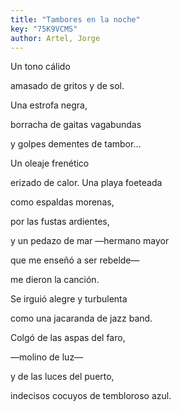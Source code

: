 ```yaml
---
title: "Tambores en la noche"
key: "75K9VCMS"
author: Artel, Jorge
---
```

<div data-schema-version="8"><p>Un tono cálido</p> <p>amasado de gritos y de sol.</p> <p>Una estrofa negra,</p> <p>borracha de gaitas vagabundas </p> <p>y golpes dementes de tambor…</p> <p> </p> <p>Un oleaje frenético</p> <p>erizado de calor. Una playa foeteada</p> <p>como espaldas morenas,</p> <p>por las fustas ardientes,</p> <p>y un pedazo de mar —hermano mayor</p> <p>que me enseñó a ser rebelde—</p> <p>me dieron la canción.</p> <p> </p> <p>Se irguió alegre y turbulenta</p> <p>como una jacaranda de jazz band.</p> <p>Colgó de las aspas del faro,</p> <p> —molino de luz—</p> <p> y de las luces del puerto,</p> <p> indecisos cocuyos de tembloroso azul.</p> </div>